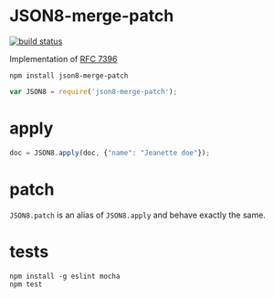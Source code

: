 JSON8-merge-patch
===========

[![build status](https://img.shields.io/travis/JSON8/merge-patch.svg?style=flat-square)](https://travis-ci.org/JSON8/merge-patch)

Implementation of [RFC 7396](https://tools.ietf.org/html/rfc7396)

```
npm install json8-merge-patch
```

```javascript
var JSON8 = require('json8-merge-patch');
```

# apply

```javascript
doc = JSON8.apply(doc, {"name": "Jeanette doe"});
```

# patch

```JSON8.patch``` is an alias of ```JSON8.apply``` and behave exactly the same.

# tests

```
npm install -g eslint mocha
npm test
```

